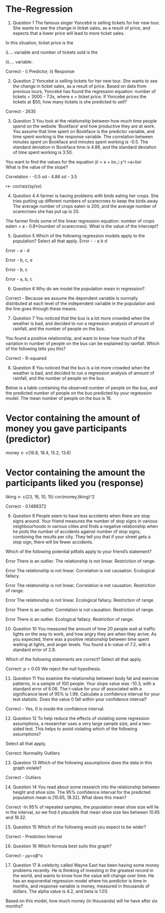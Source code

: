 # The-Regression

1. Question 1
The famous singer Yoncebé is selling tickets for her new tour. She wants to see the change in ticket sales, as a result of price, and expects that a lower price will lead to more ticket sales.

In this situation, ticket price is the 

i)…. variable and number of tickets sold is the 

ii)…. variable.

Correct - i) Predictor, ii) Response

2. Question 2
Yoncebé is selling tickets for her new tour. She wants to see the change in ticket sales, as a result of price.
Based on data from previous tours, Yoncebé has found the regression equation: number of tickets = 3000 - 7.3x, where x = ticket price.
If Yoncebé prices the tickets at $50, how many tickets is she predicted to sell?

Correct - 2635


3. Question 3
You look at the relationship between how much time people spend on the website ‘Bookface’ and how productive they are at work. You assume that time spent on Bookface is the predictor variable, and time spent working is the response variable. The correlation between minutes spent on Bookface and minutes spent working is -0.5. The standard deviation in Bookface time is 4.86, and the standard deviation of time spent working is 3.50.

You want to find the values for the equation ŷi = a + bx_i 
y^i	=a+bxi	 
What is the value of the slope?

Correlation - -0.5
sd - 4.86
sd - 3.5

r<- cor/raiz(sy/sx)

4. Question 4
A farmer is having problems with birds eating her crops. She tries putting up different numbers of scarecrows to keep the birds away. The average number of crops eaten is 200, and the average number of scarecrows she has put up is 20.

The farmer finds some of the linear regression equation:
number of crops eaten = a - 0.8*(number of scarecrows).
What is the value of the intercept?


5. Question 5
Which of the following regression models apply to the population?
Select all that apply.
Error -  - a b d

Error - a - d

Error - b, c, e

Error - b, c

Error - a, b, c

6. Question 6
Why do we model the population mean in regression?

Correct - Because we assume the dependent variable is normally distributed at each level of the independent variable in the population and the line goes through these means.

7. Question 7
You noticed that the bus is a lot more crowded when the weather is bad, and decided to run a regression analysis of amount of rainfall, and the number of people on the bus.

You found a positive relationship, and want to know how much of the variation in number of people on the bus can be explained by rainfall. Which of the following tells you this?

Correct - R-squared

8. Question 8
You noticed that the bus is a lot more crowded when the weather is bad, and decided to run a regression analysis of amount of rainfall, and the number of people on the bus.

Below is a table containing the observed number of people on the bus, and the predicted number of people on the bus predicted by your regression model. The mean number of people on the bus is 16.

# Vector containing the amount of money you gave participants (predictor)
money  <- c(16.8, 18.4, 15.2, 13.6)
 
# Vector containing the amount the participants liked you (response)
liking <- c(23, 16, 10, 15)
cor(money,liking)^2

Correct - 0.1488372


9. Question 9
People seem to have less accidents when there are stop signs around. Your friend measures the number of stop signs in various neighbourhoods in various cities and finds a negative relationship when he plots the number of accidents against number of stop signs, combining the results per city. They tell you that if your street gets a stop sign, there will be fewer accidents.

Which of the following potential pitfalls apply to your friend’s statement?

Error
There is an outlier.
The relationship is not linear.
Restriction of range.

Error
The relationship is not linear.
Correlation is not causation.
Ecological fallacy.

Error
The relationship is not linear.
Correlation is not causation.
Restriction of range.

Error
The relationship is not linear.
Ecological fallacy.
Restriction of range.

Error
There is an outlier.
Correlation is not causation.
Restriction of range.

Error
There is an outlier.
Ecological fallacy.
Restriction of range.

10. Question 10
You measured the amount of time 20 people wait at traffic lights on the way to work, and how angry they are when they arrive. As you expected, there was a positive relationship between time spent waiting at lights, and anger levels. You found a b-value of 7.2, with a standard error of 2.8.
 
Which of the following statements are correct? Select all that apply.

Correct:
p < 0.05
We reject the null hypothesis.


11. Question 11
You examine the relationship between body fat and exercise patterns, in a sample of 100 people. Your slope value was -10.3, with a standard error of 6.06. The t-value for your df associated with a significance level of 95% is 1.99.
Calculate a confidence interval for your test statistic.
Does the value 0 fall within your confidence interval?

Correct - Yes, 0 is inside the confidence interval.

12. Question 12
To help reduce the effects of violating some regression assumptions, a researcher uses a very large sample size, and a two-sided test. This helps to avoid violating which of the following assumptions?

Select all that apply.

Correct:
Normality
Outliers

13. Question 13
Which of the following assumptions does the data in this graph violate?

Correct - Outliers

14. Question 14
You read about some research into the relationship between height and shoe size. The 95% confidence interval for the predicted population mean is [10.65, 18.32].
What does this mean?

Correct -In 95% of repeated samples, the population mean shoe size will lie in the interval, so we find it plausible that mean shoe size lies between 10.65 and 18.32.

15. Question 15
Which of the following would you expect to be wider?

Correct - Prediction Interval


16. Question 16
Which formula best suits this graph?

Correct - μy​=αβ^x

17. Question 17
A celebrity called Wayne East has been having some money problems recently. He is thinking of investing in the greatest record in the world, and wants to know how the value will change over time. He has an exponential regression model where his predictor is time in months, and response variable is money, measured in thousands of dollars. The alpha value is 4.2, and beta is 1.03.

Based on this model, how much money (in thousands) will he have after six months?



